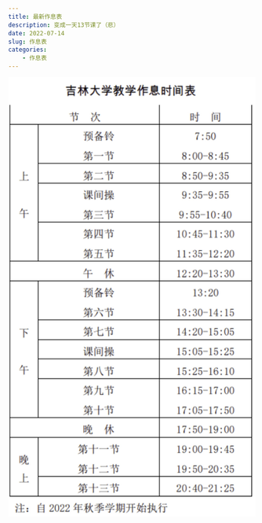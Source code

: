 ```yaml
---
title: 最新作息表
description: 变成一天13节课了（悲）
date: 2022-07-14  
slug: 作息表
categories:  
    - 作息表
---
```


![最新作息表](作息表.jpg)